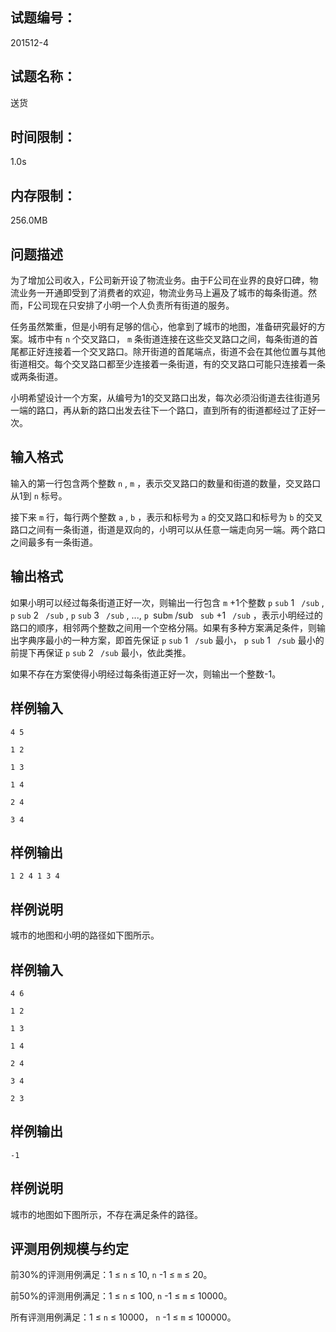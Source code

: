 ## 试题编号：

201512-4

## 试题名称：

送货

## 时间限制：

1.0s

## 内存限制：

256.0MB

## 问题描述

为了增加公司收入，F公司新开设了物流业务。由于F公司在业界的良好口碑，物流业务一开通即受到了消费者的欢迎，物流业务马上遍及了城市的每条街道。然而，F公司现在只安排了小明一个人负责所有街道的服务。

任务虽然繁重，但是小明有足够的信心，他拿到了城市的地图，准备研究最好的方案。城市中有 `n` 个交叉路口， `m` 条街道连接在这些交叉路口之间，每条街道的首尾都正好连接着一个交叉路口。除开街道的首尾端点，街道不会在其他位置与其他街道相交。每个交叉路口都至少连接着一条街道，有的交叉路口可能只连接着一条或两条街道。

小明希望设计一个方案，从编号为1的交叉路口出发，每次必须沿街道去往街道另一端的路口，再从新的路口出发去往下一个路口，直到所有的街道都经过了正好一次。

## 输入格式

输入的第一行包含两个整数 `n` ,  `m` ，表示交叉路口的数量和街道的数量，交叉路口从1到 `n` 标号。

接下来 `m` 行，每行两个整数 `a` ,  `b` ，表示和标号为 `a` 的交叉路口和标号为 `b` 的交叉路口之间有一条街道，街道是双向的，小明可以从任意一端走向另一端。两个路口之间最多有一条街道。

## 输出格式

如果小明可以经过每条街道正好一次，则输出一行包含 `m` +1个整数 `p`  `sub` 1 ` /sub` ,  `p`  `sub` 2 ` /sub` ,  `p`  `sub` 3 ` /sub` , ...,  `p `sub` m ` /sub` `  `sub` +1 ` /sub` ，表示小明经过的路口的顺序，相邻两个整数之间用一个空格分隔。如果有多种方案满足条件，则输出字典序最小的一种方案，即首先保证 `p`  `sub` 1 ` /sub` 最小， `p`  `sub` 1 ` /sub` 最小的前提下再保证 `p`  `sub` 2 ` /sub` 最小，依此类推。

如果不存在方案使得小明经过每条街道正好一次，则输出一个整数-1。

## 样例输入

```
4 5

1 2

1 3

1 4

2 4

3 4
```

## 样例输出

```
1 2 4 1 3 4
```

## 样例说明

城市的地图和小明的路径如下图所示。



## 样例输入

```
4 6

1 2

1 3

1 4

2 4

3 4

2 3
```

## 样例输出

```
-1
```

## 样例说明

城市的地图如下图所示，不存在满足条件的路径。



## 评测用例规模与约定

前30%的评测用例满足：1 ≤  `n`  ≤ 10,  `n` -1 ≤  `m`  ≤ 20。

前50%的评测用例满足：1 ≤  `n`  ≤ 100,  `n` -1 ≤  `m`  ≤ 10000。

所有评测用例满足：1 ≤  `n`  ≤ 10000， `n` -1 ≤  `m`  ≤ 100000。